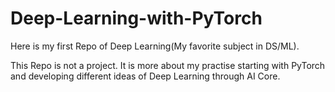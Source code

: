 # Deep-Learning-with-PyTorch

Here is my first Repo of Deep Learning(My favorite subject in DS/ML).

This Repo is not a project. It is more about my practise starting with PyTorch and developing different ideas of Deep Learning through AI Core.
